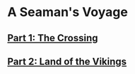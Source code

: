 # A Seaman's Voyage


## [Part 1: The Crossing](/cruise/Part1.md)                                    


## [Part 2: Land of the Vikings](/cruise/Part2.md)                             

